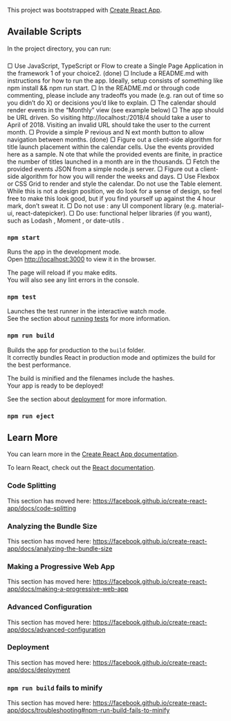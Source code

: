 This project was bootstrapped with [Create React App](https://github.com/facebook/create-react-app).

## Available Scripts

In the project directory, you can run:

###

▢ Use JavaScript, TypeScript or Flow to create a Single Page Application in the
framework 1 of your choice2. (done)
▢ Include a README.md with instructions for how to run the app. Ideally, setup consists
of something like npm install && npm run start.
▢ In the README.md or through code commenting, please include any tradeoffs you
made (e.g. ran out of time so you didn’t do X) or decisions you’d like to explain.
▢ The calendar should render events in the “Monthly” view (see example below)
▢ The app should be URL driven. So visiting http://localhost:<port>/2018/4 should take
a user to April of 2018. Visiting an invalid URL should take the user to the current
month.
▢ Provide a simple P revious and N ext month button to allow navigation between
months. (done)
▢ Figure out a client-side algorithm for title launch placement within the calendar cells.
Use the events provided here as a sample. N ote that while the provided events are
finite, in practice the number of titles launched in a month are in the thousands.
▢ Fetch the provided events JSON from a simple node.js server.
▢ Figure out a client-side algorithm for how you will render the weeks and days.
▢ Use Flexbox or CSS Grid to render and style the calendar. Do not use the Table
element. While this is not a design position, we do look for a sense of design, so feel
free to make this look good, but if you find yourself up against the 4 hour mark, don’t
sweat it.
▢ Do not use : any UI component library (e.g. material-ui, react-datepicker).
▢ Do use: functional helper libraries (if you want), such as Lodash , Moment , or date-utils .

### `npm start`

Runs the app in the development mode.<br>
Open [http://localhost:3000](http://localhost:3000) to view it in the browser.

The page will reload if you make edits.<br>
You will also see any lint errors in the console.

### `npm test`

Launches the test runner in the interactive watch mode.<br>
See the section about [running tests](https://facebook.github.io/create-react-app/docs/running-tests) for more information.

### `npm run build`

Builds the app for production to the `build` folder.<br>
It correctly bundles React in production mode and optimizes the build for the best performance.

The build is minified and the filenames include the hashes.<br>
Your app is ready to be deployed!

See the section about [deployment](https://facebook.github.io/create-react-app/docs/deployment) for more information.

### `npm run eject`

## Learn More

You can learn more in the [Create React App documentation](https://facebook.github.io/create-react-app/docs/getting-started).

To learn React, check out the [React documentation](https://reactjs.org/).

### Code Splitting

This section has moved here: https://facebook.github.io/create-react-app/docs/code-splitting

### Analyzing the Bundle Size

This section has moved here: https://facebook.github.io/create-react-app/docs/analyzing-the-bundle-size

### Making a Progressive Web App

This section has moved here: https://facebook.github.io/create-react-app/docs/making-a-progressive-web-app

### Advanced Configuration

This section has moved here: https://facebook.github.io/create-react-app/docs/advanced-configuration

### Deployment

This section has moved here: https://facebook.github.io/create-react-app/docs/deployment

### `npm run build` fails to minify

This section has moved here: https://facebook.github.io/create-react-app/docs/troubleshooting#npm-run-build-fails-to-minify
